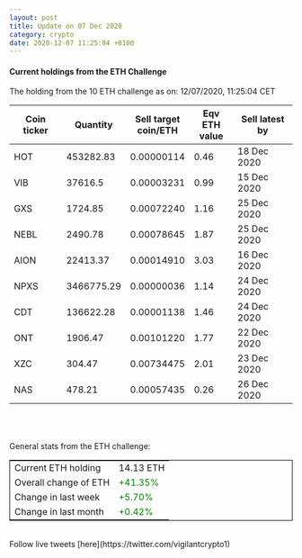 ```yaml
---
layout: post
title: Update on 07 Dec 2020
category: crypto
date: 2020-12-07 11:25:04 +0100
---
```

<!-- Global site tag (gtag.js) - Google Analytics -->
<script async src="https://www.googletagmanager.com/gtag/js?id=UA-103831149-5"></script>
<script>
  window.dataLayer = window.dataLayer || [];
  function gtag(){dataLayer.push(arguments);}
  gtag('js', new Date());

  gtag('config', 'UA-103831149-5');
</script>


#### Current holdings from the ETH Challenge

The holding from the 10 ETH challenge as on: 12/07/2020, 11:25:04 CET

|Coin ticker|Quantity|Sell target<br>coin/ETH|Eqv ETH<br>value|Sell latest by|
|-----------|--------|-----------|-----------|--------------|
HOT|453282.83|  0.00000114|0.46|18 Dec 2020|
VIB|37616.5|  0.00003231|0.99|15 Dec 2020|
GXS|1724.85|  0.00072240|1.16|25 Dec 2020|
NEBL|2490.78|  0.00078645|1.87|25 Dec 2020|
AION|22413.37|  0.00014910|3.03|16 Dec 2020|
NPXS|3466775.29|  0.00000036|1.14|24 Dec 2020|
CDT|136622.28|  0.00001138|1.46|24 Dec 2020|
ONT|1906.47|  0.00101220|1.77|22 Dec 2020|
XZC|304.47|  0.00734475|2.01|23 Dec 2020|
NAS|478.21|  0.00057435|0.26|26 Dec 2020|

<br>
<br>
<br>
General stats from the ETH challenge:

<table style="border:1px solid black;margin-left:auto;margin-right:auto;">
	<tbody>
	<tr>
		<td>Current ETH holding</td>
		<td>     14.13 ETH</td>
	</tr>
	<tr>
		<td>Overall change of ETH</td>
		<td><font color="green">+41.35%</font></td>
	</tr>
	<tr>
		<td>Change in last week</td>
		<td><font color="green">+5.70%</font></td>
	</tr>
	<tr>
		<td>Change in last month</td>
		<td><font color="green">+0.42%</font></td>
	</tr>
	</tbody>
</table>

<br>
Follow live tweets [here](https://twitter.com/vigilantcrypto1)
<br>
<br>